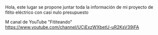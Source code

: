 
Hola, este lugar se propone juntar toda la información de mi proyecto de fitito eléctrico con casi nulo presupuesto

M canal de YouTube "Fititeando" https://www.youtube.com/channel/UCjExzWXbetU-uR2KsV39jFA

